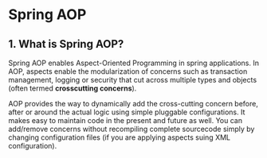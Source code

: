 # Spring AOP

## 1. What is Spring AOP?
Spring AOP enables Aspect-Oriented Programming in spring applications. In AOP, aspects enable the modularization of concerns such as transaction management, logging or security that cut across multiple types and objects (often termed **crosscutting concerns**).

AOP provides the way to dynamically add the cross-cutting concern before, after or around the actual logic using simple pluggable configurations. It makes easy to maintain code in the present and future as well. You can add/remove concerns without recompiling complete sourcecode simply by changing configuration files (if you are applying aspects suing XML configuration).